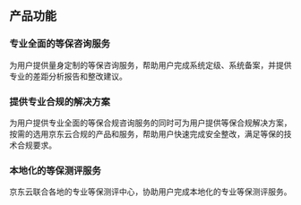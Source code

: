 ## 产品功能
### 专业全面的等保咨询服务
为用户提供量身定制的等保咨询服务，帮助用户完成系统定级、系统备案，并提供专业的差距分析报告和整改建议。
### 提供专业合规的解决方案
为用户提供专业全面的等保合规咨询服务的同时可为用户提供等保合规解决方案，按需的选用京东云合规的产品和服务，帮助用户快速完成安全整改，满足等保的技术合规要求。
### 本地化的等保测评服务
京东云联合各地的专业等保测评中心，协助用户完成本地化的专业等保测评服务。
